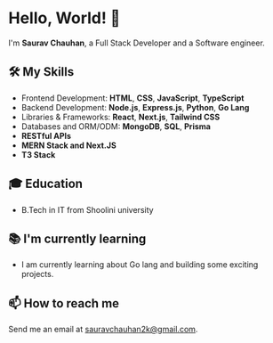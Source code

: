 # Hello, World! 👋

I'm **Saurav Chauhan**, a Full Stack Developer and a Software engineer.

## 🛠️ My Skills

- Frontend Development: **HTML**, **CSS**, **JavaScript**, **TypeScript**
- Backend Development: **Node.js**, **Express.js**, **Python**, **Go Lang**
- Libraries & Frameworks: **React**, **Next.js**, **Tailwind CSS**
- Databases and ORM/ODM: **MongoDB**, **SQL**, **Prisma**
- **RESTful APIs**
- **MERN Stack and Next.JS**
- **T3 Stack**

## 🎓 Education

- B.Tech in IT from Shoolini university

## 📚 I'm currently learning

- I am currently learning about Go lang and building some exciting projects.

## 📫 How to reach me

Send me an email at sauravchauhan2k@gmail.com.
